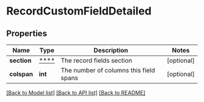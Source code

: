 # RecordCustomFieldDetailed

## Properties
Name | Type | Description | Notes
------------ | ------------- | ------------- | -------------
**section** | [****](.md) | The record fields section | [optional] 
**colspan** | **int** | The number of columns this field spans | [optional] 

[[Back to Model list]](../../README.md#documentation-for-models) [[Back to API list]](../../README.md#documentation-for-api-endpoints) [[Back to README]](../../README.md)

